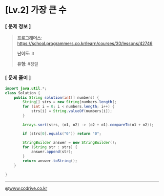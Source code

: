 # [Lv.2] 가장 큰 수

### [ 문제 정보 ]
> **프로그래머스**: https://school.programmers.co.kr/learn/courses/30/lessons/42746
> 
> **난이도**: 3
>
> **유형**: #정렬


### [ 문제 풀이 ]
```Java
import java.util.*;
class Solution {
    public String solution(int[] numbers) {
        String[] strs = new String[numbers.length];
        for (int i = 0; i < numbers.length; i++) {
            strs[i] = String.valueOf(numbers[i]);
        }
        
        Arrays.sort(strs, (o1, o2) -> (o2 + o1).compareTo(o1 + o2));      

        if (strs[0].equals("0")) return "0";
        
        StringBuilder answer = new StringBuilder();
        for (String str : strs) {
            answer.append(str);
        }
        return answer.toString();
    }
    
}

```


---
@www.codrive.co.kr